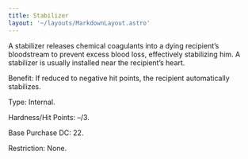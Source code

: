 ```yaml
---
title: Stabilizer
layout: '~/layouts/MarkdownLayout.astro'
---
```

A stabilizer releases chemical coagulants into a dying recipient’s bloodstream
to prevent excess blood loss, effectively stabilizing him. A stabilizer is
usually installed near the recipient’s heart.

Benefit: If reduced to negative hit points, the recipient automatically
stabilizes.

Type: Internal.

Hardness/Hit Points: –/3.

Base Purchase DC: 22.

Restriction: None.

